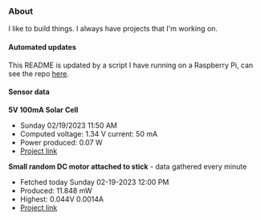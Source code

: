 ### About
I like to build things. I always have projects that I'm working on.

#### Automated updates
This README is updated by a script I have running on a Raspberry Pi, can see the repo [here](https://github.com/jdc-cunningham/raspi-git-repo-updater).

#### Sensor data
**5V 100mA Solar Cell**
- Sunday 02/19/2023 11:50 AM
- Computed voltage: 1.34 V current: 50 mA
- Power produced: 0.07 W
- [Project link](https://github.com/jdc-cunningham/raspisolarplotter)

**Small random DC motor attached to stick** - data gathered every minute
- Fetched today Sunday 02-19-2023 12:00 PM
- Produced: 11.848 mW
- Highest: 0.044V 0.0014A
- [Project link](https://github.com/jdc-cunningham/turbine-raspi)